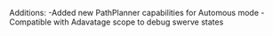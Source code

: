 Additions:
-Added new PathPlanner capabilities for Automous mode
-Compatible with Adavatage scope to debug swerve states
